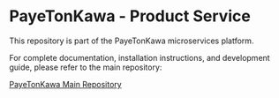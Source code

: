 # PayeTonKawa - Product Service

This repository is part of the PayeTonKawa microservices platform.

For complete documentation, installation instructions, and development guide, please refer to the main repository:

[PayeTonKawa Main Repository](https://github.com/MSPR2-PayeTonKawa/PayeTonKawa) 
